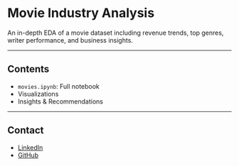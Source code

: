 # Movie Industry Analysis

An in-depth EDA of a movie dataset including revenue trends, top genres, writer performance, and business insights.

---

## Contents

- `movies.ipynb`: Full notebook
- Visualizations
- Insights & Recommendations

---

## Contact

- [LinkedIn](https://www.linkedin.com/in/ahmed-mamdouh-khaled-3145ab2ab)
- [GitHub](https://github.com/ahmedmamdouh29004)


